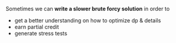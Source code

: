 Sometimes we can **write a slower brute forcy solution** in order to
- get a better understanding on how to optimize dp & details
- earn partial credit
- generate stress tests

